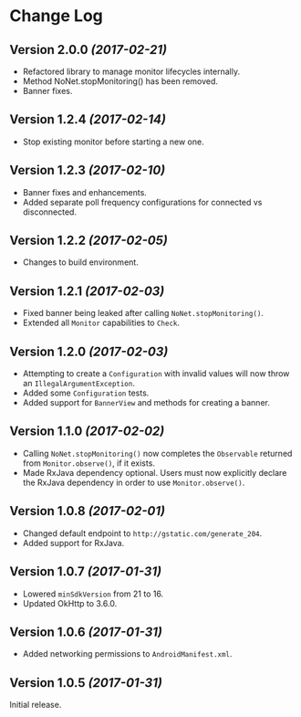 Change Log
==========

Version 2.0.0 *(2017-02-21)*
----------------------------

* Refactored library to manage monitor lifecycles internally. 
* Method NoNet.stopMonitoring() has been removed.
* Banner fixes.

Version 1.2.4 *(2017-02-14)*
----------------------------

* Stop existing monitor before starting a new one.

Version 1.2.3 *(2017-02-10)*
----------------------------

* Banner fixes and enhancements.
* Added separate poll frequency configurations for connected vs disconnected.

Version 1.2.2 *(2017-02-05)*
----------------------------

* Changes to build environment.

Version 1.2.1 *(2017-02-03)*
----------------------------

* Fixed banner being leaked after calling `NoNet.stopMonitoring()`.
* Extended all `Monitor` capabilities to `Check`.

Version 1.2.0 *(2017-02-03)*
----------------------------

* Attempting to create a `Configuration` with invalid values will now throw an 
  `IllegalArgumentException`.
* Added some `Configuration` tests.
* Added support for `BannerView` and methods for creating a banner.

Version 1.1.0 *(2017-02-02)*
----------------------------

* Calling `NoNet.stopMonitoring()` now completes the `Observable` returned from 
  `Monitor.observe()`, if it exists.
* Made RxJava dependency optional. Users must now explicitly declare the RxJava dependency in order
  to use `Monitor.observe()`.


Version 1.0.8 *(2017-02-01)*
----------------------------

 * Changed default endpoint to `http://gstatic.com/generate_204`.
 * Added support for RxJava.


Version 1.0.7 *(2017-01-31)*
----------------------------

 * Lowered `minSdkVersion` from 21 to 16. 
 * Updated OkHttp to 3.6.0.


Version 1.0.6 *(2017-01-31)*
----------------------------

 * Added networking permissions to `AndroidManifest.xml`.


Version 1.0.5 *(2017-01-31)*
----------------------------

Initial release.
